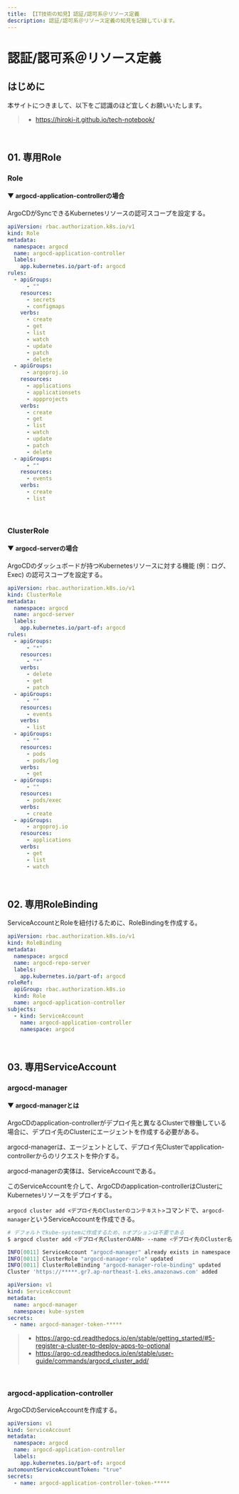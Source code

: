 ```yaml
---
title: 【IT技術の知見】認証/認可系＠リソース定義
description: 認証/認可系＠リソース定義の知見を記録しています。
---
```


# 認証/認可系＠リソース定義

## はじめに

本サイトにつきまして、以下をご認識のほど宜しくお願いいたします。

> - https://hiroki-it.github.io/tech-notebook/

<br>

## 01. 専用Role

### Role

#### ▼ argocd-application-controllerの場合

ArgoCDがSyncできるKubernetesリソースの認可スコープを設定する。

```yaml
apiVersion: rbac.authorization.k8s.io/v1
kind: Role
metadata:
  namespace: argocd
  name: argocd-application-controller
  labels:
    app.kubernetes.io/part-of: argocd
rules:
  - apiGroups:
      - ""
    resources:
      - secrets
      - configmaps
    verbs:
      - create
      - get
      - list
      - watch
      - update
      - patch
      - delete
  - apiGroups:
      - argoproj.io
    resources:
      - applications
      - applicationsets
      - appprojects
    verbs:
      - create
      - get
      - list
      - watch
      - update
      - patch
      - delete
  - apiGroups:
      - ""
    resources:
      - events
    verbs:
      - create
      - list
```

<br>

### ClusterRole

#### ▼ argocd-serverの場合

ArgoCDのダッシュボードが持つKubernetesリソースに対する機能 (例：ログ、Exec) の認可スコープを設定する。

```yaml
apiVersion: rbac.authorization.k8s.io/v1
kind: ClusterRole
metadata:
  namespace: argocd
  name: argocd-server
  labels:
    app.kubernetes.io/part-of: argocd
rules:
  - apiGroups:
      - "*"
    resources:
      - "*"
    verbs:
      - delete
      - get
      - patch
  - apiGroups:
      - ""
    resources:
      - events
    verbs:
      - list
  - apiGroups:
      - ""
    resources:
      - pods
      - pods/log
    verbs:
      - get
  - apiGroups:
      - ""
    resources:
      - pods/exec
    verbs:
      - create
  - apiGroups:
      - argoproj.io
    resources:
      - applications
    verbs:
      - get
      - list
      - watch
```

<br>

## 02. 専用RoleBinding

ServiceAccountとRoleを紐付けるために、RoleBindingを作成する。

```yaml
apiVersion: rbac.authorization.k8s.io/v1
kind: RoleBinding
metadata:
  namespace: argocd
  name: argocd-repo-server
  labels:
    app.kubernetes.io/part-of: argocd
roleRef:
  apiGroup: rbac.authorization.k8s.io
  kind: Role
  name: argocd-application-controller
subjects:
  - kind: ServiceAccount
    name: argocd-application-controller
    namespace: argocd
```

<br>

## 03. 専用ServiceAccount

### argocd-manager

#### ▼ argocd-managerとは

ArgoCDのapplication-controllerがデプロイ先と異なるClusterで稼働している場合に、デプロイ先のClusterにエージェントを作成する必要がある。

argocd-managerは、エージェントとして、デプロイ先Clusterでapplication-controllerからのリクエストを仲介する。

argocd-managerの実体は、ServiceAccountである。

このServiceAccountを介して、ArgoCDのapplication-controllerはClusterにKubernetesリソースをデプロイする。

`argocd cluster add <デプロイ先のClusterのコンテキスト>`コマンドで、`argocd-manager`というServiceAccountを作成できる。

```bash
# デフォルトでkube-systemに作成するため、nオプションは不要である
$ argocd cluster add <デプロイ先ClusterのARN> --name <デプロイ先のCluster名>  -n kube-system

INFO[0011] ServiceAccount "argocd-manager" already exists in namespace "kube-system"
INFO[0011] ClusterRole "argocd-manager-role" updated
INFO[0011] ClusterRoleBinding "argocd-manager-role-binding" updated
Cluster 'https://*****.gr7.ap-northeast-1.eks.amazonaws.com' added
```

```yaml
apiVersion: v1
kind: ServiceAccount
metadata:
  name: argocd-manager
  namespace: kube-system
secrets:
  - name: argocd-manager-token-*****
```

> - https://argo-cd.readthedocs.io/en/stable/getting_started/#5-register-a-cluster-to-deploy-apps-to-optional
> - https://argo-cd.readthedocs.io/en/stable/user-guide/commands/argocd_cluster_add/

<br>

### argocd-application-controller

ArgoCDのServiceAccountを作成する。

```yaml
apiVersion: v1
kind: ServiceAccount
metadata:
  namespace: argocd
  name: argocd-application-controller
  labels:
    app.kubernetes.io/part-of: argocd
automountServiceAccountToken: "true"
secrets:
  - name: argocd-application-controller-token-*****
```

<br>
